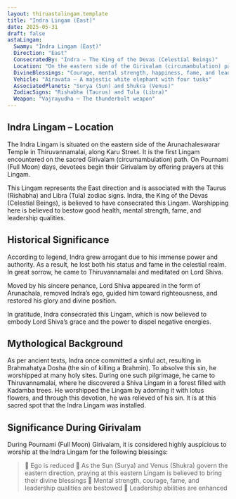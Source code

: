 ```yaml
---
layout: thiruastalingam.template
title: "Indra Lingam (East)"
date: 2025-05-31
draft: false
astaLingam:
  Swamy: "Indra Lingam (East)"
  Direction: "East"
  ConsecratedBy: "Indra – The King of the Devas (Celestial Beings)"
  Location: "On the eastern side of the Girivalam (circumambulation) path in Thiruvannamalai"
  DivineBlessings: "Courage, mental strength, happiness, fame, and leadership qualities"
  Vehicle: "Airavata – A majestic white elephant with four tusks"
  AssociatedPlanets: "Surya (Sun) and Shukra (Venus)"
  ZodiacSigns: "Rishabha (Taurus) and Tula (Libra)"
  Weapon: "Vajrayudha – The thunderbolt weapon"
---
```


## Indra Lingam – Location

The Indra Lingam is situated on the eastern side of the Arunachaleswarar Temple in Thiruvannamalai, along Karu Street. It is the first Lingam encountered on the sacred Girivalam (circumambulation) path. On Pournami (Full Moon) days, devotees begin their Girivalam by offering prayers at this Lingam.

This Lingam represents the East direction and is associated with the Taurus (Rishabha) and Libra (Tula) zodiac signs. Indra, the King of the Devas (Celestial Beings), is believed to have consecrated this Lingam. Worshipping here is believed to bestow good health, mental strength, fame, and leadership qualities.

## Historical Significance

According to legend, Indra grew arrogant due to his immense power and authority. As a result, he lost both his status and fame in the celestial realm. In great sorrow, he came to Thiruvannamalai and meditated on Lord Shiva.

Moved by his sincere penance, Lord Shiva appeared in the form of Arunachala, removed Indra’s ego, guided him toward righteousness, and restored his glory and divine position.

In gratitude, Indra consecrated this Lingam, which is now believed to embody Lord Shiva’s grace and the power to dispel negative energies.

## Mythological Background

As per ancient texts, Indra once committed a sinful act, resulting in Brahmahatya Dosha (the sin of killing a Brahmin). To absolve this sin, he worshipped at many holy sites. During one such pilgrimage, he came to Thiruvannamalai, where he discovered a Shiva Lingam in a forest filled with Kadamba trees. He worshipped the Lingam by adorning it with lotus flowers, and through this devotion, he was relieved of his sin. It is at this sacred spot that the Indra Lingam was installed.

## Significance During Girivalam

During Pournami (Full Moon) Girivalam, it is considered highly auspicious to worship at the Indra Lingam for the following blessings:

> 🙏 Ego is reduced
> 🙏 As the Sun (Surya) and Venus (Shukra) govern the eastern direction, praying at this eastern Lingam is believed to bring their divine blessings
> 🙏 Mental strength, courage, fame, and leadership qualities are bestowed
> 🙏 Leadership abilities are enhanced


